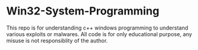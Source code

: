 # Win32-System-Programming
This repo is for understanding c++ windows programming to understand various exploits or malwares.
All code is for only educational purpose, any misuse is not responsiblity of the author.
